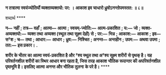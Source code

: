 **न तत्रात्मा स्वयंज्योतिर्यो व्यक्ताव्यक्तयो: पर: ।** **आकाश इव चाधारो ध्रुवोऽनन्तोपमस्तत: ॥ ८॥** 

शब्दार्थ **** 

**न—** **नहीं** **; तत्र—** **वहाँ** **; आत्मा—** **आत्मा** **; स्वयम्-ज्योति:—** **आत्म-प्रकाशित** **; य:—** **जो** **; व्यक्त-अव्यक्तयो:—** **व्यक्त तथा** **अव्यक्त (स्थूल तथा सूक्ष्म देहों) से** **; पर:—** **भिन्न** **; आकाश:—** **आकाश** **; इव—** **स²श** **; च—** **तथा** **; आधार:—** **आधार** **;** **ध्रुव:—** **निश्चित** **; अनन्त—** **अन्तहीन** **; उपम:—** **अथवा उपमा** **; तत:—** **इस प्रकार।** **.** 

**शरीर के भीतर का आत्मा स्वयं-प्रकाशित है और ²श्य स्थूल तथा अ²श्य सूक्ष्म शरीरों** **से पृथक् है। यह परिवर्तनशील शरीरों का स्थिर आधार बना रहता है, जिस तरह आकाश** **भौतिक रूपान्तर की अपरिवर्तनशील पृष्ठभूमि है। इसलिए आत्मा अनन्त और भौतिक तुलना** **के परे है।** **** 